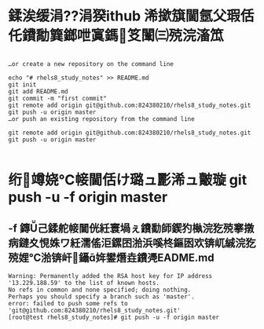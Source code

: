 #  鍒涘缓涓??涓猤ithub 浠撳簱閫氬父瑕佸仛鐨勪簨鎯呭寘鎷笅闈㈢殑浣滀笟
```

…or create a new repository on the command line
 
echo "# rhels8_study_notes" >> README.md
git init
git add README.md
git commit -m "first commit"
git remote add origin git@github.com:824380210/rhels8_study_notes.git
git push -u origin master
…or push an existing repository from the command line
 
git remote add origin git@github.com:824380210/rhels8_study_notes.git
git push -u origin master


```
# 绗竴娆℃帹閫佸け璐ュ彲浠ュ皾璇 git push -u -f origin master
##  -f 鏄己鍒舵帹閫侊紝寰堝ぇ鐨勫師鍥犳槸浣犵殑搴撴病鏈夊悓姝ワ紝濡傜洰鏍囨湁浜嗘柊鏂囦欢锛屼絾浣犵殑娌℃湁锛屽鑷姩鐢熸垚鐨凴EADME.md
```
Warning: Permanently added the RSA host key for IP address '13.229.188.59' to the list of known hosts.
No refs in common and none specified; doing nothing.
Perhaps you should specify a branch such as 'master'.
error: failed to push some refs to 'git@github.com:824380210/rhels8_study_notes.git'
[root@test rhels8_study_notes]# git push -u -f origin master




```
